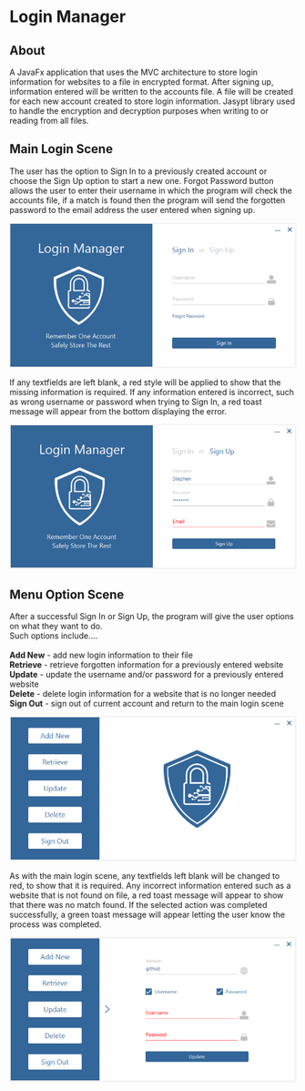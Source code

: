 <h1>Login Manager</h1>
<h2>About</h2>
<p>A JavaFx application that uses the MVC architecture to store login information for websites to a file in encrypted format. After signing up, information entered will be written to the accounts file. A file will be created for each new account created to store login information. Jasypt library used to handle the encryption and decryption purposes when writing to or reading from all files.</p>

<h2>Main Login Scene</h2>
<p>The user has the option to Sign In to a previously created account or choose the Sign Up option to start a new one. Forgot Password button allows the user to enter their username in which the program will check the accounts file, if a match is found then the program will send the forgotten password to the email address the user entered when signing up.</p>
<img src = "readme_images/mainLogin.png">
<p>If any textfields are left blank, a red style will be applied to show that the missing information is required. If any information entered is incorrect, such as wrong username or password when trying to Sign In, a red toast message will appear from the bottom displaying the error.</p>
<img src = "readme_images/signUpError.png">

<h2>Menu Option Scene</h2>
<p>After a successful Sign In or Sign Up, the program will give the user options on what they want to do.<br>
Such options include....<br><br>
<b>Add New</b> - add new login information to their file<br>
<b>Retrieve</b> - retrieve forgotten information for a previously entered website<br>
<b>Update</b> - update the username and/or password for a previously entered website<br>
<b>Delete</b> - delete login information for a website that is no longer needed<br>
<b>Sign Out</b> - sign out of current account and return to the main login scene</p>
<img src = "readme_images/menuOption.png">
<p>As with the main login scene, any textfields left blank will be changed to red, to show that it is required. Any incorrect information entered such as a website that is not found on file, a red toast message will appear to show that there was no match found. If the selected action was completed successfully, a green toast message will appear letting the user know the process was completed.</p>
<img src = "readme_images/updateError.png">
